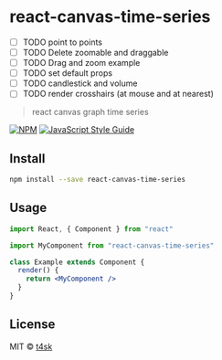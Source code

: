 # react-canvas-time-series

- [ ] TODO point to points
- [ ] TODO Delete zoomable and draggable
- [ ] TODO Drag and zoom example
- [ ] TODO set default props
- [ ] TODO candlestick and volume
- [ ] TODO render crosshairs (at mouse and at nearest)

> react canvas graph time series

[![NPM](https://img.shields.io/npm/v/react-canvas-time-series.svg)](https://www.npmjs.com/package/react-canvas-time-series) [![JavaScript Style Guide](https://img.shields.io/badge/code_style-standard-brightgreen.svg)](https://standardjs.com)

## Install

```bash
npm install --save react-canvas-time-series
```

## Usage

```jsx
import React, { Component } from "react"

import MyComponent from "react-canvas-time-series"

class Example extends Component {
  render() {
    return <MyComponent />
  }
}
```

## License

MIT © [t4sk](https://github.com/t4sk)
